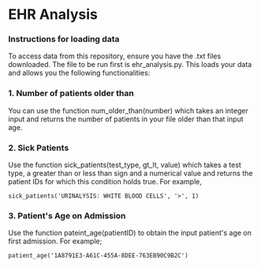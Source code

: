 # EHR Analysis

### Instructions for loading data
To access data from this repository, ensure you have the .txt files downloaded. The file to be run first is ehr_analysis.py. This loads your data and allows you the following functionalities:


### 1. **Number of patients older than**

You can use the function num_older_than(number) which takes an integer input and returns the number of patients in your file older than that input age.

### 2. **Sick Patients**

Use the function sick_patients(test_type, gt_lt, value) which takes a test type, a greater than or less than sign and a numerical value and returns the patient IDs for which this condition holds true. For example,

```sick_patients('URINALYSIS: WHITE BLOOD CELLS', '>', 1)```


### 3. **Patient's Age on Admission**

Use the function pateint_age(patientID) to obtain the input patient's age on first admission. For example;

```patient_age('1A8791E3-A61C-455A-8DEE-763EB90C9B2C')```

